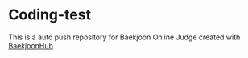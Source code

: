 # Coding-test
This is a auto push repository for Baekjoon Online Judge created with [BaekjoonHub](https://github.com/BaekjoonHub/BaekjoonHub).
